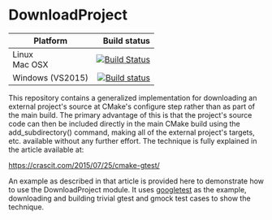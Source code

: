 # DownloadProject


Platform | Build status
---------|-------------:
Linux<br>Mac OSX | [![Build Status](https://travis-ci.org/Crascit/DownloadProject.svg?branch=master)](https://travis-ci.org/Crascit/DownloadProject)
Windows (VS2015) | [![Build status](https://ci.appveyor.com/api/projects/status/1qdjq4fpef25tftw/branch/master?svg=true)](https://ci.appveyor.com/project/Crascit/downloadproject/branch/master)

This repository contains a generalized implementation for downloading an
external project's source at CMake's configure step rather than as part
of the main build. The primary advantage of this is that the project's source
code can then be included directly in the main CMake build using the
add_subdirectory() command, making all of the external project's targets,
etc. available without any further effort. The technique is fully explained
in the article available at:

https://crascit.com/2015/07/25/cmake-gtest/

An example as described in that article is provided here to demonstrate
how to use the DownloadProject module. It uses [googletest][1] as the
example, downloading and building trivial gtest and gmock test cases
to show the technique.

[1]: https://github.com/google/googletest

